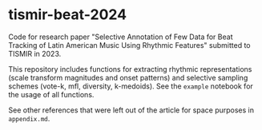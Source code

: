 # tismir-beat-2024
Code for research paper "Selective Annotation of Few Data for Beat Tracking of Latin American Music Using Rhythmic Features" submitted to TISMIR in 2023.

This repository includes functions for extracting rhythmic representations (scale transform magnitudes and onset patterns) and selective sampling schemes (vote-k, mfl, diversity, k-medoids). See the ``example`` notebook for the usage of all functions.

See other references that were left out of the article for space purposes in ``appendix.md``.
